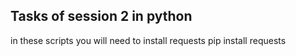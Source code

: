  ## Tasks of session 2 in python

in these scripts you will need to install requests
pip install requests
